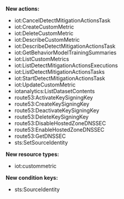 **New actions:**

- iot:CancelDetectMitigationActionsTask
- iot:CreateCustomMetric
- iot:DeleteCustomMetric
- iot:DescribeCustomMetric
- iot:DescribeDetectMitigationActionsTask
- iot:GetBehaviorModelTrainingSummaries
- iot:ListCustomMetrics
- iot:ListDetectMitigationActionsExecutions
- iot:ListDetectMitigationActionsTasks
- iot:StartDetectMitigationActionsTask
- iot:UpdateCustomMetric
- iotanalytics:ListDatasetContents
- route53:ActivateKeySigningKey
- route53:CreateKeySigningKey
- route53:DeactivateKeySigningKey
- route53:DeleteKeySigningKey
- route53:DisableHostedZoneDNSSEC
- route53:EnableHostedZoneDNSSEC
- route53:GetDNSSEC
- sts:SetSourceIdentity

**New resource types:**

- iot:custommetric

**New condition keys:**

- sts:SourceIdentity
